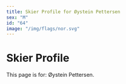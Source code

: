 ```yaml
---
title: Skier Profile for Øystein Pettersen
sex: "M"
id: "64"
image: "/img/flags/nor.svg" 
---
```


# Skier Profile

This page is for: Øystein Pettersen.
    